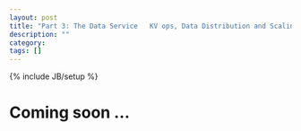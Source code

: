```yaml
---
layout: post
title: "Part 3: The Data Service   KV ops, Data Distribution and Scaling"
description: ""
category: 
tags: []
---
```

{% include JB/setup %}

<h1>Coming soon ...</h1>